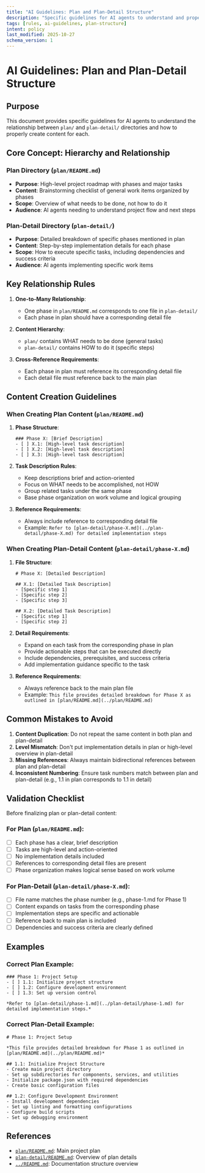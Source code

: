 ```yaml
---
title: "AI Guidelines: Plan and Plan-Detail Structure"
description: "Specific guidelines for AI agents to understand and properly create plan and plan-detail documentation with correct relationship and hierarchy."
tags: [rules, ai-guidelines, plan-structure]
intent: policy
last_modified: 2025-10-27
schema_version: 1
---
```


# AI Guidelines: Plan and Plan-Detail Structure

## Purpose

This document provides specific guidelines for AI agents to understand the relationship between `plan/` and `plan-detail/` directories and how to properly create content for each.

## Core Concept: Hierarchy and Relationship

### Plan Directory (`plan/README.md`)
- **Purpose**: High-level project roadmap with phases and major tasks
- **Content**: Brainstorming checklist of general work items organized by phases
- **Scope**: Overview of what needs to be done, not how to do it
- **Audience**: AI agents needing to understand project flow and next steps

### Plan-Detail Directory (`plan-detail/`)
- **Purpose**: Detailed breakdown of specific phases mentioned in plan
- **Content**: Step-by-step implementation details for each phase
- **Scope**: How to execute specific tasks, including dependencies and success criteria
- **Audience**: AI agents implementing specific work items

## Key Relationship Rules

1. **One-to-Many Relationship**: 
   - One phase in `plan/README.md` corresponds to one file in `plan-detail/`
   - Each phase in plan should have a corresponding detail file

2. **Content Hierarchy**:
   - `plan/` contains WHAT needs to be done (general tasks)
   - `plan-detail/` contains HOW to do it (specific steps)

3. **Cross-Reference Requirements**:
   - Each phase in plan must reference its corresponding detail file
   - Each detail file must reference back to the main plan

## Content Creation Guidelines

### When Creating Plan Content (`plan/README.md`)

1. **Phase Structure**:
   ```
   ### Phase X: [Brief Description]
   - [ ] X.1: [High-level task description]
   - [ ] X.2: [High-level task description]
   - [ ] X.3: [High-level task description]
   ```

2. **Task Description Rules**:
   - Keep descriptions brief and action-oriented
   - Focus on WHAT needs to be accomplished, not HOW
   - Group related tasks under the same phase
   - Base phase organization on work volume and logical grouping

3. **Reference Requirements**:
   - Always include reference to corresponding detail file
   - Example: `Refer to [plan-detail/phase-X.md](../plan-detail/phase-X.md) for detailed implementation steps`

### When Creating Plan-Detail Content (`plan-detail/phase-X.md`)

1. **File Structure**:
   ```
   # Phase X: [Detailed Description]
   
   ## X.1: [Detailed Task Description]
   - [Specific step 1]
   - [Specific step 2]
   - [Specific step 3]
   
   ## X.2: [Detailed Task Description]
   - [Specific step 1]
   - [Specific step 2]
   ```

2. **Detail Requirements**:
   - Expand on each task from the corresponding phase in plan
   - Provide actionable steps that can be executed directly
   - Include dependencies, prerequisites, and success criteria
   - Add implementation guidance specific to the task

3. **Reference Requirements**:
   - Always reference back to the main plan file
   - Example: `This file provides detailed breakdown for Phase X as outlined in [plan/README.md](../plan/README.md)`

## Common Mistakes to Avoid

1. **Content Duplication**: Do not repeat the same content in both plan and plan-detail
2. **Level Mismatch**: Don't put implementation details in plan or high-level overview in plan-detail
3. **Missing References**: Always maintain bidirectional references between plan and plan-detail
4. **Inconsistent Numbering**: Ensure task numbers match between plan and plan-detail (e.g., 1.1 in plan corresponds to 1.1 in detail)

## Validation Checklist

Before finalizing plan or plan-detail content:

### For Plan (`plan/README.md`):
- [ ] Each phase has a clear, brief description
- [ ] Tasks are high-level and action-oriented
- [ ] No implementation details included
- [ ] References to corresponding detail files are present
- [ ] Phase organization makes logical sense based on work volume

### For Plan-Detail (`plan-detail/phase-X.md`):
- [ ] File name matches the phase number (e.g., phase-1.md for Phase 1)
- [ ] Content expands on tasks from the corresponding phase
- [ ] Implementation steps are specific and actionable
- [ ] Reference back to main plan is included
- [ ] Dependencies and success criteria are clearly defined

## Examples

### Correct Plan Example:
```
### Phase 1: Project Setup
- [ ] 1.1: Initialize project structure
- [ ] 1.2: Configure development environment
- [ ] 1.3: Set up version control

*Refer to [plan-detail/phase-1.md](../plan-detail/phase-1.md) for detailed implementation steps.*
```

### Correct Plan-Detail Example:
```
# Phase 1: Project Setup

*This file provides detailed breakdown for Phase 1 as outlined in [plan/README.md](../plan/README.md)*

## 1.1: Initialize Project Structure
- Create main project directory
- Set up subdirectories for components, services, and utilities
- Initialize package.json with required dependencies
- Create basic configuration files

## 1.2: Configure Development Environment
- Install development dependencies
- Set up linting and formatting configurations
- Configure build scripts
- Set up debugging environment
```

## References

- [`plan/README.md`](../plan/README.md): Main project plan
- [`plan-detail/README.md`](../plan-detail/README.md): Overview of plan details
- [`../README.md`](../README.md): Documentation structure overview
